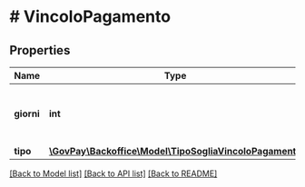 # # VincoloPagamento

## Properties

Name | Type | Description | Notes
------------ | ------------- | ------------- | -------------
**giorni** | **int** | numero di giorni vincolo per il pagamento |
**tipo** | [**\GovPay\Backoffice\Model\TipoSogliaVincoloPagamento**](TipoSogliaVincoloPagamento.md) |  |

[[Back to Model list]](../../README.md#models) [[Back to API list]](../../README.md#endpoints) [[Back to README]](../../README.md)
